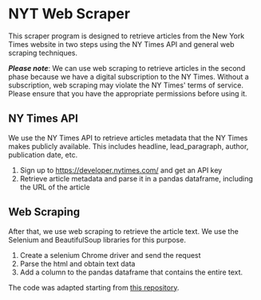 # NYT Web Scraper

This scraper program is designed to retrieve articles from the New York Times website in two steps using the NY Times API and general web scraping techniques.

***Please note***: We can use web scraping to retrieve articles in the second phase because we have a digital subscription to the NY Times. Without a subscription, web scraping may violate the NY Times' terms of service. Please ensure that you have the appropriate permissions before using it.


## NY Times API
We use the NY Times API to retrieve articles metadata that the NY Times makes publicly available. This includes headline, lead_paragraph, author, publication date, etc. 
1. Sign up to https://developer.nytimes.com/ and get an API key
2. Retrieve article metadata and parse it in a pandas dataframe, including the URL of the article

## Web Scraping
After that, we use web scraping to retrieve the article text. We use the Selenium and BeautifulSoup libraries for this purpose.
1. Create a selenium Chrome driver and send the request 
2. Parse the html and obtain text data 
3. Add a column to the pandas dataframe that contains the entire text. 

The code was adapted starting from [this repository](https://github.com/brienna/coronavirus-news-analysis). 
